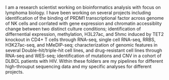 I am a research scientist working on bioinformatics analysis with focus on lymphoma biology. I have been working on several projects including identification of the binding of PRDM1 transcriptional factor across genome of NK cells and corrlated with gene expression and chromatin accessiblity change between two distinct culture conditions; identification of differnential expression, methylation, H3L27ac, and 5hmc induced by TET2 knockout in CD4+ T cells through RNA-seq, single cell RNA-seq, RRBS, H3K27ac-seq, and hMeDIP-seq; characterization of genomic features in several Double-hit/triple-hit cell lines, and drug-resistant cell lines through RNA-seq and WES-seq; identification of mutations and CNV in a cohort of DLBCL patients with HIV. Within these folders are my pipelines for different high-throuput sequencing data and my specific analyses for different projects.
